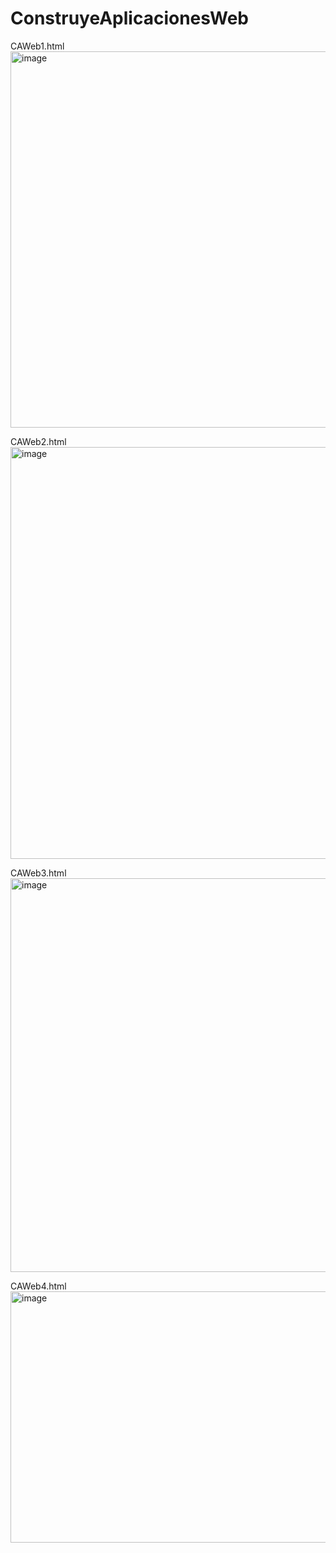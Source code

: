 # ConstruyeAplicacionesWeb

CAWeb1.html <br>
<img width="609" height="602" alt="image" src="https://github.com/user-attachments/assets/f4542ecd-ab21-424e-9931-3ba5cfb8c04f" /> <br>

CAWeb2.html <br>
<img width="1366" height="659" alt="image" src="https://github.com/user-attachments/assets/b7ea5c50-6cb6-46de-abf4-b2d60fdb49a1" /> <br>

CAWeb3.html <br>
<img width="593" height="630" alt="image" src="https://github.com/user-attachments/assets/f6650952-2db6-4c30-834e-0df695d7c70e" /> <br>

CAWeb4.html <br>
<img width="583" height="402" alt="image" src="https://github.com/user-attachments/assets/0363ab7b-2bd5-41fe-a670-71cbbad19112" />

